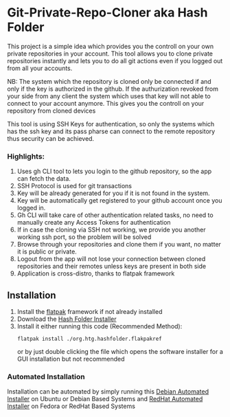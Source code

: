 # Git-Private-Repo-Cloner aka Hash Folder

This project is a simple idea which provides you the controll on your own private repositories in your account. This tool allows you to clone private repositories instantly and lets you to do all git actions even if you logged out from all your accounts.

NB: The system which the repository is cloned only be connected if and only if the key is authorized in the github. If the authurization revoked from your side from any client the system which uses that key will not able to connect to your account anymore. This gives you the controll on your repository from cloned devices

This tool is using SSH Keys for authentication, so only the systems which has the ssh key and its pass pharse can connect to the remote repository thus security can be achieved.

### Highlights:
1. Uses gh CLI tool to lets you login to the github repository, so the app can fetch the data.
2. SSH Protocol is used for git transactions
3. Key will be already generated for you if it is not found in the system.
4. Key will be automatically get registered to your github account once you logged in.
5. Gh CLI will take care of other authentication related tasks, no need to manually create any Access Tokens for authentication
6. If in case the cloning via SSH not working, we provide you another working ssh port, so the problem will be solved
7. Browse through your repositories and clone them if you want, no matter it is public or private.
8. Logout from the app will not lose your connection between cloned repositories and their remotes unless keys are present in both side
9. Application is cross-distro, thanks to flatpak framework

## Installation
1. Install the [flatpak](https://flatpak.org/setup/) framework if not already installed
2. Download the [Hash Folder Installer](https://ansifdev.github.io/Git-Private-Repo-Cloner/org.htg.hashfolder.flakpakref)
3. Install it either running this code (Recommended Method):
   ```
   flatpak install ./org.htg.hashfolder.flakpakref
   ```
   or by just double clicking the file which opens the software installer for a GUI installation but not recommended

### Automated Installation
Installation can be automated by simply running this [Debian Automated Installer](https://ansifdev.github.io/Git-Private-Repo-Cloner/debian_based_installer) on Ubuntu or Debian Based Systems and [RedHat Automated Installer](https://ansifdev.github.io/Git-Private-Repo-Cloner/red_hat_based_installer) on Fedora or RedHat Based Systems
